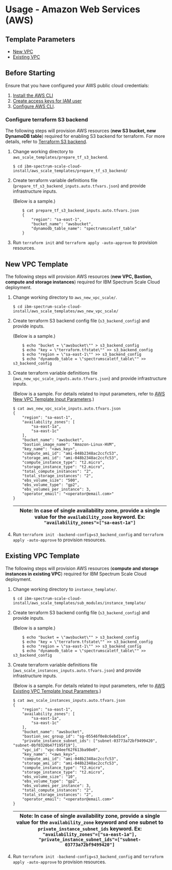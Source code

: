 # Usage - Amazon Web Services (AWS)

## Template Parameters 

  * [New VPC](gen/aws_new_vpc/README.md)
  * [Existing VPC](gen/aws_existing_vpc/README.md)

## Before Starting

Ensure that you have configured your AWS public cloud credentials:

1. [Install the AWS CLI](https://docs.aws.amazon.com/cli/latest/userguide/cli-chap-install.html)
2. [Create access keys for IAM user](https://docs.aws.amazon.com/IAM/latest/UserGuide/id_credentials_access-keys.html#Using_CreateAccessKey)
3. [Configure AWS CLI](https://docs.aws.amazon.com/cli/latest/userguide/cli-chap-configure.html#cli-quick-configuration).

### Configure terraform S3 backend

The following steps will provision AWS resources (**new S3 bucket, new DynamoDB table**) required for enabling S3
backend for terraform. For more details, refer to [Terraform S3 backend](https://www.terraform.io/docs/backends/types/s3.html).

1. Change working directory to `aws_scale_templates/prepare_tf_s3_backend`.

    ```
    $ cd ibm-spectrum-scale-cloud-install/aws_scale_templates/prepare_tf_s3_backend/
    ```
2. Create terraform variable definitions file (`prepare_tf_s3_backend_inputs.auto.tfvars.json`) and provide infrastructure inputs.

    (Below is a sample.)
    ```
        $ cat prepare_tf_s3_backend_inputs.auto.tfvars.json
        {
            "region": "sa-east-1",
            "bucket_name": "awsbucket",
            "dynamodb_table_name": "spectrumscaletf_table"
        }
    ```

3. Run `terraform init` and `terraform apply -auto-approve` to provision resources.

## New VPC Template

The following steps will provision AWS resources (**new VPC, Bastion, compute and storage instances**) required for
IBM Spectrum Scale Cloud deployment.

1. Change working directory to `aws_new_vpc_scale/`.

    ```
    $ cd ibm-spectrum-scale-cloud-install/aws_scale_templates/aws_new_vpc_scale/
    ```
2. Create terraform S3 backend config file (`s3_backend_config`) and provide inputs.

    (Below is a sample.)

    ```
        $ echo "bucket = \"awsbucket\"" > s3_backend_config
        $ echo "key = \"terraform.tfstate\"" >> s3_backend_config
        $ echo "region = \"sa-east-1\"" >> s3_backend_config
        $ echo "dynamodb_table = \"spectrumscaletf_table\"" >> s3_backend_config
    ```

3. Create terraform variable definitions file (`aws_new_vpc_scale_inputs.auto.tfvars.json`) and provide infrastructure inputs.

   (Below is a sample. For details related to input parameters, refer to [AWS New VPC Template Input Parameters](docs/aws_new_vpc/README.md#inputs).)

    ```
    $ cat aws_new_vpc_scale_inputs.auto.tfvars.json
    {
        "region": "sa-east-1",
        "availability_zones": [
            "sa-east-1a",
            "sa-east-1c"
        ],
        "bucket_name": "awsbucket",
        "bastion_image_name": "Amazon-Linux-HVM",
        "key_name": "<aws_key>",
        "compute_ami_id": "ami-048b2348ac2ccfc53",
        "storage_ami_id": "ami-048b2348ac2ccfc53",
        "compute_instance_type": "t2.micro",
        "storage_instance_type": "t2.micro",
        "total_compute_instances": "2",
        "total_storage_instances": "2",
        "ebs_volume_size": "500",
        "ebs_volume_type": "gp2",
        "ebs_volumes_per_instance": 3,
        "operator_email": "<operator@email.com>"
    }
    ```
    | Note: In case of single availability zone, provide a single value for the `availability_zone` keyword. Ex: `"availability_zones"=["sa-east-1a"]` |
    | --- |

4. Run `terraform init -backend-config=s3_backend_config` and `terraform apply -auto-approve` to provision resources.

## Existing VPC Template

The following steps will provision AWS resources (**compute and storage instances in existing VPC**) required for
IBM Spectrum Scale Cloud deployment.

1. Change working directory to `instance_template/`.

    ```
    $ cd ibm-spectrum-scale-cloud-install/aws_scale_templates/sub_modules/instance_template/
    ```
2. Create terraform S3 backend config file (`s3_backend_config`) and provide inputs.

   (Below is a sample.)

    ```
        $ echo "bucket = \"awsbucket\"" > s3_backend_config
        $ echo "key = \"terraform.tfstate\"" >> s3_backend_config
        $ echo "region = \"sa-east-1\"" >> s3_backend_config
        $ echo "dynamodb_table = \"spectrumscaletf_table\"" >> s3_backend_config
    ```

3. Create terraform variable definitions file (`aws_scale_instances_inputs.auto.tfvars.json`) and provide infrastructure inputs.

   (Below is a sample. For details related to input parameters, refer to [AWS Existing VPC Template Input Parameters](docs/aws_existing_vpc/README.md#inputs).)

    ```
    $ cat aws_scale_instances_inputs.auto.tfvars.json
    {
        "region": "sa-east-1",
        "availability_zones": [
            "sa-east-1a",
            "sa-east-1c"
        ],
        "bucket_name": "awsbucket",
        "bastion_sec_group_id": "sg-05546f0e8c6ebd1ce",
        "private_instance_subnet_ids": ["subnet-03773a72bf9499420", "subnet-0bf0320b47f195f19"],
        "vpc_id": "vpc-04eef62f613ba98e0",
        "key_name": "<aws_key>",
        "compute_ami_id": "ami-048b2348ac2ccfc53",
        "storage_ami_id": "ami-048b2348ac2ccfc53",
        "compute_instance_type": "t2.micro",
        "storage_instance_type": "t2.micro",
        "ebs_volume_size": "10",
        "ebs_volume_type": "gp2",
        "ebs_volumes_per_instance": 3,
        "total_compute_instances": "2",
        "total_storage_instances": "2",
        "operator_email": "<operator@email.com>"
    }
    ```

    | Note: In case of single availability zone, provide a single value for the `availability_zone` keyword and one subnet to `private_instance_subnet_ids` keyword. Ex: `"availability_zones"=["sa-east-1a"], "private_instance_subnet_ids"=["subnet-03773a72bf9499420"]` |
    | --- |

4. Run `terraform init -backend-config=s3_backend_config` and `terraform apply -auto-approve` to provision resources.

